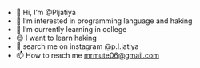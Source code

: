- 👋 Hi, I’m @Pljatiya
- 👀 I’m interested in programming language and haking
- 🌱 I’m currently learning in college
- 😊 I want to learn haking
- 💞️ search me on instagram @p.l.jatiya
- 📫 How to reach me mrmute06@gmail.com

<!---
Pljatiya/Pljatiya is a ✨ special ✨ repository because its `README.md` (this file) appears on your GitHub profile.
You can click the Preview link to take a look at your changes.
--->
